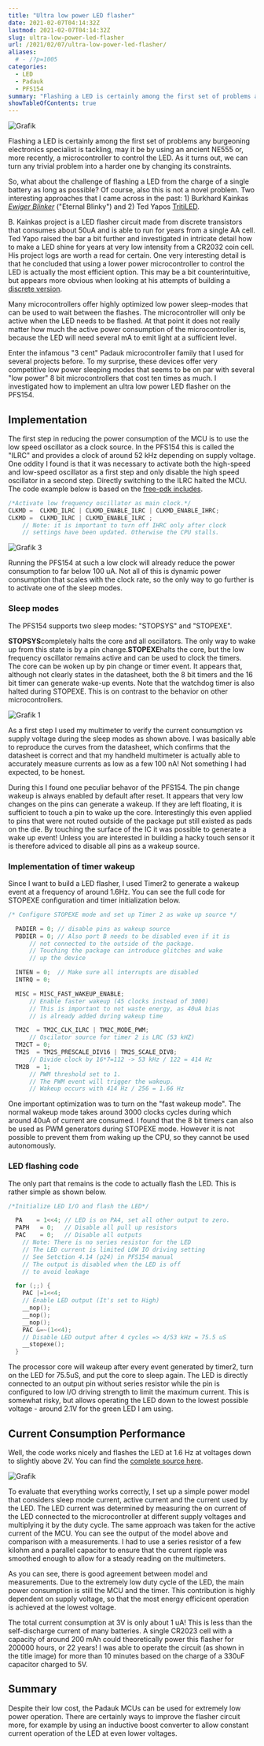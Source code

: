 ```yaml
---
title: "Ultra low power LED flasher"
date: 2021-02-07T04:14:32Z
lastmod: 2021-02-07T04:14:32Z
slug: ultra-low-power-led-flasher
url: /2021/02/07/ultra-low-power-led-flasher/
aliases:
  # - /?p=1005
categories:
  - LED
  - Padauk
  - PFS154
summary: "Flashing a LED is certainly among the first set of problems any burgeoning electronics specialist is tackling, may it be by using an ancient NE555 or, more recently, a microcontroller to control the LED. As it turns out, we can turn any trivial problem into a harder one by changing its constraints."
showTableOfContents: true
---
```


![Grafik](grafik.png)

Flashing a LED is certainly among the first set of problems any burgeoning electronics specialist is tackling, may it be by using an ancient NE555 or, more recently, a microcontroller to control the LED. As it turns out, we can turn any trivial problem into a harder one by changing its constraints.

So, what about the challenge of flashing a LED from the charge of a single battery as long as possible? Of course, also this is not a novel problem. Two interesting approaches that I came across in the past: 1) Burkhard Kainkas *[Ewiger Blinker](http://www.b-kainka.de/bastel59.htm)* ("Eternal Blinky") and 2) Ted Yapos [TritiLED](https://hackaday.io/project/11864-tritiled).

B. Kainkas project is a LED flasher circuit made from discrete transistors that consumes about 50uA and is able to run for years from a single AA cell. Ted Yapo raised the bar a bit further and investigated in intricate detail how to make a LED shine for years at very low intensity from a CR2032 coin cell. His project logs are worth a read for certain. One very interesting detail is that he concluded that using a lower power microcontroller to control the LED is actually the most efficient option. This may be a bit counterintuitive, but appears more obvious when looking at his attempts of building a [discrete version](https://hackaday.io/project/11864-tritiled/log/114986-dude-wheres-my-mcu).

Many microcontrollers offer highly optimized low power sleep-modes that can be used to wait between the flashes. The microcontroller will only be active when the LED needs to be flashed. At that point it does not really matter how much the active power consumption of the microcontroller is, because the LED will need several mA to emit light at a sufficient level.

Enter the infamous "3 cent" Padauk microcontroller family that I used for several projects before. To my surprise, these devices offer very competitive low power sleeping modes that seems to be on par with several "low power" 8 bit microcontrollers that cost ten times as much. I investigated how to implement an ultra low power LED flasher on the PFS154.

## Implementation

The first step in reducing the power consumption of the MCU is to use the low speed oscillator as a clock source. In the PFS154 this is called the "ILRC" and provides a clock of around 52 kHz depending on supply voltage. One oddity I found is that it was necessary to activate both the high-speed and low-speed oscillator as a first step and only disable the high speed oscillator in a second step. Directly switching to the ILRC halted the MCU. The code example below is based on the [free-pdk includes](https://github.com/free-pdk/pdk-includes).

```c
/*Activate low frequency oscillator as main clock.*/
CLKMD =  CLKMD_ILRC | CLKMD_ENABLE_ILRC | CLKMD_ENABLE_IHRC;
CLKMD =  CLKMD_ILRC | CLKMD_ENABLE_ILRC ;
    // Note: it is important to turn off IHRC only after clock
    // settings have been updated. Otherwise the CPU stalls.
```

![Grafik 3](grafik-3.png)

Running the PFS154 at such a low clock will already reduce the power consumption to far below 100 uA. Not all of this is dynamic power consumption that scales with the clock rate, so the only way to go further is to activate one of the sleep modes.

### Sleep modes

The PFS154 supports two sleep modes: "STOPSYS" and "STOPEXE".

**STOPSYS**completely halts the core and all oscillators. The only way to wake up from  this state is by a pin change.**STOPEXE**halts the core, but the low frequency oscillator remains active and can be used to clock the timers. The core can be woken up by pin change or timer event. It appears that, although not clearly states in the datasheet, both the 8 bit timers and the 16 bit timer can generate wake-up events. Note that the watchdog timer is also halted during STOPEXE. This is on contrast to the behavior on other microcontrollers.

![Grafik 1](grafik-1.png)

 As a first step I used my multimeter to verify the current consumption vs supply voltage during the sleep modes as shown above. I was basically able to reproduce the curves from the datasheet, which confirms that the datasheet is correct and that my handheld multimeter is actually able to accurately measure currents as low as a few 100 nA! Not something I had expected, to be honest.

During this I found one peculiar behavor of the PFS154. The pin change wakeup is always enabled by default after reset. It appears that very low changes on the pins can generate a wakeup. If they are left floating, it is sufficient to touch a pin to wake up the core. Interestingly this even applied to pins that were not routed outside of the package put still existed as pads on the die. By touching the surface of the IC it was possible to generate a wake up event! Unless you are interested in building a hacky touch sensor it is therefore adviced to disable all pins as a wakeup source.

### Implementation of timer wakeup

Since I want to build a LED flasher, I used Timer2 to generate a wakeup event at a frequency of around 1.6Hz. You can see the full code for STOPEXE configuration and timer initialization below.

```c
/* Configure STOPEXE mode and set up Timer 2 as wake up source */

  PADIER = 0; // disable pins as wakeup source
  PBDIER = 0; // Also port B needs to be disabled even if it is
      // not connected to the outside of the package.
      // Touching the package can introduce glitches and wake
      // up the device

  INTEN = 0;  // Make sure all interrupts are disabled
  INTRQ = 0;

  MISC = MISC_FAST_WAKEUP_ENABLE;
      // Enable faster wakeup (45 clocks instead of 3000)
      // This is important to not waste energy, as 40uA bias
      // is already added during wakeup time

  TM2C  = TM2C_CLK_ILRC | TM2C_MODE_PWM;
      // Oscilator source for timer 2 is LRC (53 kHZ)
  TM2CT = 0;
  TM2S  = TM2S_PRESCALE_DIV16 | TM2S_SCALE_DIV8;
      // Divide clock by 16*7=112 -> 53 kHz / 122 = 414 Hz
  TM2B  = 1;
      // PWM threshold set to 1.
      // The PWM event will trigger the wakeup.
      // Wakeup occurs with 414 Hz / 256 = 1.66 Hz
```

One important optimization was to turn on the "fast wakeup mode". The normal wakeup mode takes around 3000 clocks cycles during which around 40uA of current are consumed. I found that the 8 bit timers can also be used as PWM generators during STOPEXE mode. However it is not possible to prevent them from waking up the CPU, so they cannot be used autonomously.

### LED flashing code

The only part that remains is the code to actually flash the LED. This is rather simple as shown below.

```c
/*Initialize LED I/O and flash the LED*/

  PA    = 1<<4; // LED is on PA4, set all other output to zero.
  PAPH   = 0;   // Disable all pull up resistors
  PAC    = 0;   // Disable all outputs
    // Note: There is no series resistor for the LED
    // The LED current is limited LOW IO driving setting
    // See Setction 4.14 (p24) in PFS154 manual
    // The output is disabled when the LED is off
    // to avoid leakage

  for (;;) {
    PAC |=1<<4;
    // Enable LED output (It's set to High)
    __nop();
    __nop();
    __nop();
    PAC &=~(1<<4);
    // Disable LED output after 4 cycles => 4/53 kHz = 75.5 uS
    __stopexe();
  }
```

The processor core will wakeup after every event generated by timer2, turn on the LED for 75.5uS, and put the core to sleep again. The LED is directly connected to an output pin without series resistor while the pin is configured to low I/O driving strength to limit the maximum current. This is somewhat risky, but allows operating the LED down to the lowest possible voltage - around 2.1V for the green LED I am using.

## Current Consumption Performance

Well, the code works nicely and flashes the LED at 1.6 Hz at voltages down to slightly above 2V. You can find the [complete source here](https://gist.github.com/cpldcpu/603bf71c9c6afcffa46dd7c459e27efc).

![Grafik](grafik.png)

To evaluate that everything works correctly, I set up a simple power model that considers sleep mode current, active current and the current used by the LED. The LED current was determined by measuring the on current of the LED connected to the microcontroller at different supply voltages and multiplying it by the duty cycle. The same approach was taken for the active current of the MCU. You can see the output of the model above and comparison with a measurements. I had to use a series resistor of a few kilohm and a parallel capacitor to ensure that the current ripple was smoothed enough to allow for a steady reading on the multimeters.

As you can see, there is good agreement between model and measurements. Due to the extremely low duty cycle of the LED, the main power consumption is still the MCU and the timer. This contribution is highly dependent on supply voltage, so that the most energy efficicent operation is achieved at the lowest voltage.

The total current consumption at 3V is only about 1 uA! This is less than the self-discharge current of many batteries. A single CR2023 cell with a capacity of around 200 mAh could theoretically power this flasher for 200000 hours, or 22 years! I was able to operate the circuit (as shown in the title image) for more than 10 minutes based on the charge of a 330uF capacitor charged to 5V.

## Summary

Despite their low cost, the Padauk MCUs can be used for extremely low power operation. There are certainly ways to improve the flasher circuit more, for example by using an inductive boost converter to allow constant current operation of the LED at even lower voltages.
